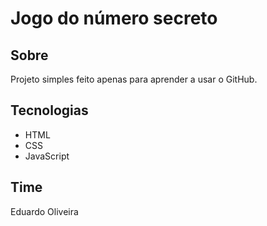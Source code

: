 <h1>Jogo do número secreto</h1>
<h2>Sobre</h2>
<p>Projeto simples feito apenas para aprender a usar o GitHub.</p>

<h2>Tecnologias</h2>
<ul>
    <li>HTML</li>
    <li>CSS</li>
    <li>JavaScript</li>
</ul>

<h2>Time</h2>
<p>Eduardo Oliveira</p>
